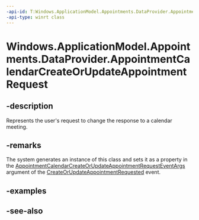 ```yaml
---
-api-id: T:Windows.ApplicationModel.Appointments.DataProvider.AppointmentCalendarCreateOrUpdateAppointmentRequest
-api-type: winrt class
---
```


<!-- Class syntax.
public class AppointmentCalendarCreateOrUpdateAppointmentRequest : Windows.ApplicationModel.Appointments.DataProvider.IAppointmentCalendarCreateOrUpdateAppointmentRequest
-->

# Windows.ApplicationModel.Appointments.DataProvider.AppointmentCalendarCreateOrUpdateAppointmentRequest

## -description
Represents the user's request to change the response to a calendar meeting.

## -remarks
The system generates an instance of this class and sets it as a property in the [AppointmentCalendarCreateOrUpdateAppointmentRequestEventArgs](appointmentcalendarcreateorupdateappointmentrequesteventargs.md) argument of the [CreateOrUpdateAppointmentRequested](appointmentdataproviderconnection_createorupdateappointmentrequested.md) event.

## -examples

## -see-also
